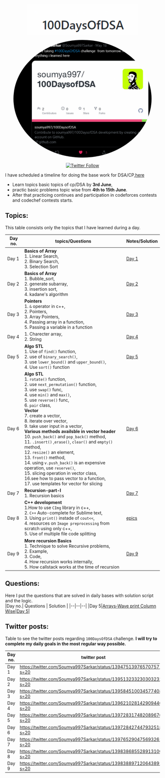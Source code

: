 <p align="center">
    <a href="https://twitter.com/Soumya997Sarkar/status/1394370312486068225?s=20">
        <img src="dsa.png" height="100">
    </a>
</p>


<p align="center">
    <a href="https://twitter.com/Soumya997Sarkar/status/1394370312486068225?s=20">
        <img style="border-radius: 50%;"; src="twitter.png" width="450">
    </a>
</p>

<p align="center">
    <a href="https://twitter.com/Soumya997Sarkar"><img alt="Twitter Follow" src="https://img.shields.io/twitter/follow/Soumya997Sarkar?style=for-the-badge&color=09f&labelColor=black&logo=twitter&label=@Soumya997Sarkar"></a>
</p>

I have scheduled a timeline for doing the base work for DSA/CP,[here]( https://www.notion.so/soumya997/DSA-Targets-2-week-plan-689460d1ba3848b19c000f41d9c29617)
- Learn topics basic topics of cp/DSA by **3rd June**,
- practic basic problems topic wise from **4th to 15th June**.
- After that practicing continues and participation in codeforces contests and codechef contests starts.

## Topics:
This table consists only the topics that I have learned during a day. 

|Day no.| topics/Questions | Notes/Solution |
|--|--|--|
|Day 1|**Basics of Array**<br>1. Linear Search,<br>2. Binary Search,<br>3. Selection Sort|[Day 1](Day_1)|
|Day 2|**Basics of Array**<br>1. Bubble_sort,<br>2. generate subarray,<br>3. insertion sort,<br>4. kadane's algorithm|[Day 2](Day_2)|
|Day 3|**Pointers**<br>1. `&` operator in c++,<br>2. Pointers,<br>3. Array Pointers,<br>4. Passing array in a function,<br>5. Passing a variable in a function|[Day 3](Day_3)|
|Day 4|1. Charecter array,<br>2. String|[Day 4](Day_4)|
|Day 5|**Algo STL**<br>1. Use of `find()` function,<br>2. use of `binary_search()`,<br>3. use `lower_bound()` and `upper_bound()`,<br>4. Use `sort()` function|[Day 5](Day_5)|
|Day 6|**Algo STL**<br>1. `rotate()` function,<br>2. use `next_permutation()` function,<br>3. use `swap()` func,<br>4. use `min()` and `max()`,<br>5. use `reverse()` func,<br>6. `pair` class,<br>**Vector**<br>7. create a vector,<br>8. iterate over vector,<br>9. take user input in a vector,<br>**Various methods availsble in vector header**<br>10. `push_back()` and `pop_back()` method,<br>11. `.insert()` ,`erase()`, `clear()` and `empty()` method,<br>12. `resize()` an element,<br>13. `front()` method,<br>14. using `v.push_back()` is an expensive operation, use `reserve()`,<br>15. slicing operation in vector class,<br>16.see how to pass vector to a function,<br>17. use templates for vector for slicing|[Day 6](Day_6)|
|Day 7|**Recursion-part-I**<br>1. Recursion basics|[Day 7](Day_7)|
|Day 8|**C++ development**<br>1.How to use `CImg` library in c++,<br>2.  `C++` Auto-complete for Sublime text,<br>3. Using `print()` instade of `cout<<`,<br>4. resources on `Image preprocessing` from scratch using only c++,<br>5. Use of multiple file code splitting|[epics](epics)|
|Day 9|**More recursion Basics**<br>1. Technique to solve Recursive problems,<br>2. Example,<br>3. Code,<br>4. How recursion works internally,<br>5. How callstack works at the time of recursion|[Day 9](Day_8)|


## Questions:
Here I put the questions that are solved in daily bases with solution script and the logic.  
|Day no.| Questions | Solution |
|--|--|--|
|Day 5|[Arrays-Wave print Column Wise](Day_5/PROBLEMS.md)|[Day 5](Day_5/wave.cpp)|


## Twitter posts:
Table to see the twitter posts regarding `100DaysOfDSA` challenge. **I will try to complete my daily goals in the most regular way possible.**

|Day no.| twitter post | date(21) |
|--|--|--|
|Day 1|https://twitter.com/Soumya997Sarkar/status/1394751397657075715?s=20|May 19|
|Day 2|https://twitter.com/Soumya997Sarkar/status/1395132332303032320?s=20|May 20|
|Day 3|https://twitter.com/Soumya997Sarkar/status/1395845100345774082?s=20|May 22|
|Day 4|https://twitter.com/Soumya997Sarkar/status/1396210281429094402?s=20|May 23|
|Day 5|https://twitter.com/Soumya997Sarkar/status/1397283174820896769?s=20|May 25|
|Day 6|https://twitter.com/Soumya997Sarkar/status/1397284274479325185?s=20|May 25|
|Day 7|https://twitter.com/Soumya997Sarkar/status/1397652904756932613?s=20|May 27|
|Day 8|https://twitter.com/Soumya997Sarkar/status/1398386855289131009?s=20|May 29|
|Day 9|https://twitter.com/Soumya997Sarkar/status/1398388971206438914?s=20|May 29|




